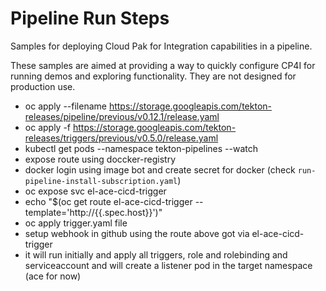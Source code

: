 # Pipeline Run Steps

Samples for deploying Cloud Pak for Integration capabilities in a pipeline.

These samples are aimed at providing a way to quickly configure CP4I for running demos and exploring functionality. They are not designed for production use.

- oc apply --filename https://storage.googleapis.com/tekton-releases/pipeline/previous/v0.12.1/release.yaml
- oc apply -f https://storage.googleapis.com/tekton-releases/triggers/previous/v0.5.0/release.yaml
- kubectl get pods --namespace tekton-pipelines --watch
- expose route using doccker-registry
- docker login using image bot and create secret for docker (check `run-pipeline-install-subscription.yaml`)
- oc expose svc el-ace-cicd-trigger
- echo "$(oc  get route el-ace-cicd-trigger --template='http://{{.spec.host}}')"
- oc apply trigger.yaml file
- setup webhook in github using the route above got via el-ace-cicd-trigger
- it will run initially and apply all triggers, role and rolebinding and serviceaccount and will create a listener pod in the target namespace (ace for now)
